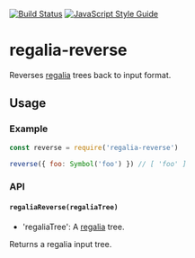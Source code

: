 [![Build Status](https://travis-ci.org/mightyiam/regalia-reverse.svg?branch=master)](https://travis-ci.org/mightyiam/regalia-reverse) [![JavaScript Style Guide](https://cdn.rawgit.com/feross/standard/master/badge.svg)](https://github.com/feross/standard)

# regalia-reverse

Reverses [regalia](https://www.npmjs.com/package/regalia) trees back to input format.

## Usage

### Example

```js
const reverse = require('regalia-reverse')

reverse({ foo: Symbol('foo') }) // [ 'foo' ]
```

### API

#### `regaliaReverse(regaliaTree)`

- 'regaliaTree':
  A [regalia](https://www.npmjs.com/package/regalia) tree.

Returns a regalia input tree.
